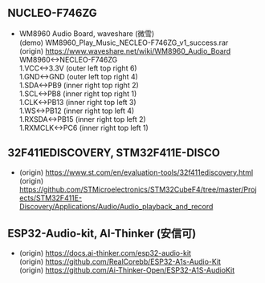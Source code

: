 ## NUCLEO-F746ZG  
* WM8960 Audio Board, waveshare (微雪)    
(demo) WM8960_Play_Music_NECLEO-F746ZG_v1_success.rar  
(origin) https://www.waveshare.net/wiki/WM8960_Audio_Board  
WM8960<->NECLEO-F746ZG  
1.VCC<->3.3V (outer left top right 6)  
1.GND<->GND (outer left top right 4)  
1.SDA<->PB9 (inner right top right 2)  
1.SCL<->PB8 (inner right top right 1)  
1.CLK<->PB13 (inner right top left 3)  
1.WS<->PB12 (inner right top left 4)  
1.RXSDA<->PB15 (inner right top left 2)  
1.RXMCLK<->PC6 (inner right top left 1)  

## 32F411EDISCOVERY, STM32F411E-DISCO  
* (origin) https://www.st.com/en/evaluation-tools/32f411ediscovery.html  
(origin) https://github.com/STMicroelectronics/STM32CubeF4/tree/master/Projects/STM32F411E-Discovery/Applications/Audio/Audio_playback_and_record  

## ESP32-Audio-kit, AI-Thinker (安信可)    
* (origin) https://docs.ai-thinker.com/esp32-audio-kit  
(origin) https://github.com/RealCorebb/ESP32-A1s-Audio-Kit  
(origin) https://github.com/Ai-Thinker-Open/ESP32-A1S-AudioKit  
